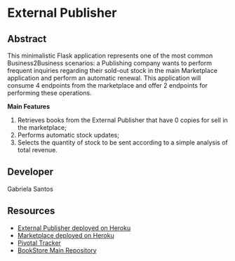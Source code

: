 
# External Publisher
## Abstract
This minimalistic Flask application represents one of the most common Business2Business scenarios: a Publishing company wants to perform frequent inquiries regarding their sold-out stock in the main Marketplace application and perform an automatic renewal. This application will consume 4 endpoints from the marketplace and offer 2 endpoints for performing these operations.

**Main Features**

 1. Retrieves books from the External Publisher that have 0 copies for sell in the marketplace;
 2. Performs automatic stock updates;
 3. Selects the quantity of stock to be sent according to a simple analysis of total revenue.

## Developer
Gabriela Santos

## Resources
* [External Publisher deployed on Heroku](https://external-publisher.herokuapp.com/)
* [Marketplace deployed on Heroku](https://bookstore-tqs.herokuapp.com/)
* [Pivotal Tracker](https://www.pivotaltracker.com/n/projects/2447537)
* [BookStore Main Repository](https://https://github.com/gabsw/BookStore)

